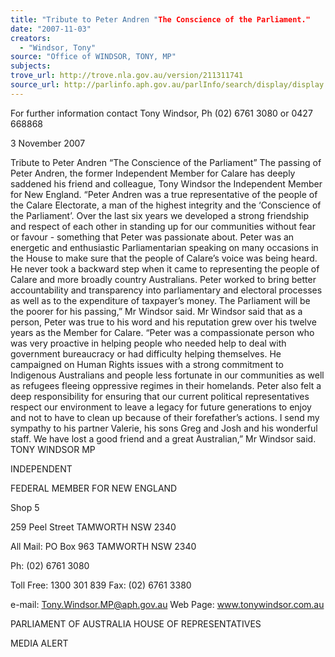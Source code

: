 ```yaml
---
title: "Tribute to Peter Andren "The Conscience of the Parliament."
date: "2007-11-03"
creators:
  - "Windsor, Tony"
source: "Office of WINDSOR, TONY, MP"
subjects:
trove_url: http://trove.nla.gov.au/version/211311741
source_url: http://parlinfo.aph.gov.au/parlInfo/search/display/display.w3p;query=Id%3A%22media/pressrel/2AVO6%22
---
```


 

 

 For further information contact Tony Windsor,  Ph (02) 6761 3080 or 0427 668868 

 

 

 

 

 

 

 

 

 

 

 

 

 

 3 November 2007 

 Tribute to Peter Andren   “The Conscience of the Parliament”  The passing of Peter Andren, the former Independent Member for Calare has deeply saddened his friend and colleague, Tony Windsor the Independent Member for New England.  “Peter  Andren  was  a  true  representative  of  the  people  of  the  Calare  Electorate,  a  man  of  the  highest  integrity and the ‘Conscience of the Parliament’.  Over the last six years we developed a strong friendship and respect of each other in standing up for our communities without fear or favour - something that Peter was passionate about.  Peter  was  an  energetic  and  enthusiastic  Parliamentarian  speaking  on  many  occasions  in  the  House  to  make sure that the people of Calare’s voice was being heard.  He  never  took  a  backward  step  when  it  came  to  representing  the  people  of  Calare  and  more  broadly  country Australians.  Peter worked to bring better accountability and transparency into parliamentary and electoral processes as well as to the expenditure of taxpayer’s money.  The Parliament will be the poorer for his passing,” Mr Windsor said.  Mr  Windsor  said  that  as  a  person,  Peter  was  true  to  his  word  and  his  reputation  grew  over  his  twelve  years as the Member for Calare.  “Peter was a compassionate person who was very proactive in helping people who needed help to deal with government bureaucracy or had difficulty helping themselves.  He campaigned on Human Rights issues with a strong commitment to Indigenous Australians and people less fortunate in our communities as well as refugees fleeing oppressive regimes in their homelands.  Peter  also  felt  a  deep  responsibility  for  ensuring  that  our  current  political  representatives  respect  our  environment to leave a legacy for future generations to enjoy and not to have to clean up because of their forefather’s actions.  I send my sympathy to his partner Valerie, his sons Greg and Josh and his wonderful staff.   We have lost a good friend and a great Australian,” Mr Windsor said.   TONY WINDSOR MP 

  INDEPENDENT   

  FEDERAL MEMBER FOR NEW ENGLAND   

  Shop  5  

  259 Peel Street   TAMWORTH  NSW  2340   

 All Mail: PO Box 963   TAMWORTH  NSW  2340   

 Ph: (02) 6761 3080 

 Toll Free: 1300 301 839  Fax: (02) 6761 3380 

 e-mail: Tony.Windsor.MP@aph.gov.au  Web Page:  www.tonywindsor.com.au 

 PARLIAMENT OF AUSTRALIA  HOUSE OF REPRESENTATIVES

 MEDIA ALERT 

